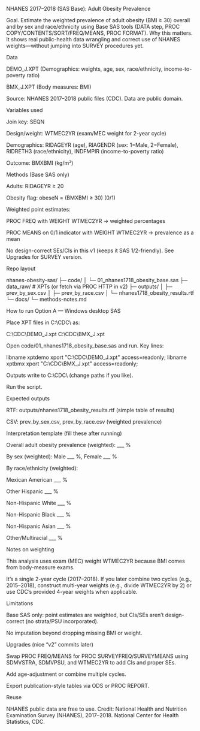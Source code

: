 NHANES 2017–2018 (SAS Base): Adult Obesity Prevalence

Goal. Estimate the weighted prevalence of adult obesity (BMI ≥ 30) overall and by sex and race/ethnicity using Base SAS tools (DATA step, PROC COPY/CONTENTS/SORT/FREQ/MEANS, PROC FORMAT).
Why this matters. It shows real public-health data wrangling and correct use of NHANES weights—without jumping into SURVEY procedures yet.

Data

DEMO_J.XPT (Demographics: weights, age, sex, race/ethnicity, income-to-poverty ratio)

BMX_J.XPT (Body measures: BMI)

Source: NHANES 2017–2018 public files (CDC). Data are public domain.

Variables used

Join key: SEQN

Design/weight: WTMEC2YR (exam/MEC weight for 2-year cycle)

Demographics: RIDAGEYR (age), RIAGENDR (sex: 1=Male, 2=Female), RIDRETH3 (race/ethnicity), INDFMPIR (income-to-poverty ratio)

Outcome: BMXBMI (kg/m²)

Methods (Base SAS only)

Adults: RIDAGEYR ≥ 20

Obesity flag: obeseN = (BMXBMI ≥ 30) (0/1)

Weighted point estimates:

PROC FREQ with WEIGHT WTMEC2YR → weighted percentages

PROC MEANS on 0/1 indicator with WEIGHT WTMEC2YR → prevalence as a mean

No design-correct SEs/CIs in this v1 (keeps it SAS 1/2-friendly). See Upgrades for SURVEY version.

Repo layout

nhanes-obesity-sas/
├─ code/
│  └─ 01_nhanes1718_obesity_base.sas
├─ data_raw/          # XPTs (or fetch via PROC HTTP in v2)
├─ outputs/
│  ├─ prev_by_sex.csv
│  ├─ prev_by_race.csv
│  └─ nhanes1718_obesity_results.rtf
└─ docs/
   └─ methods-notes.md

How to run
Option A — Windows desktop SAS

Place XPT files in C:\CDC\ as:

C:\CDC\DEMO_J.xpt
C:\CDC\BMX_J.xpt


Open code/01_nhanes1718_obesity_base.sas and run. Key lines:

libname xptdemo xport "C:\CDC\DEMO_J.xpt" access=readonly;
libname xptbmx  xport "C:\CDC\BMX_J.xpt"  access=readonly;


Outputs write to C:\CDC\ (change paths if you like).




Run the script.

Expected outputs

RTF: outputs/nhanes1718_obesity_results.rtf (simple table of results)

CSV: prev_by_sex.csv, prev_by_race.csv (weighted prevalence)

Interpretation template (fill these after running)

Overall adult obesity prevalence (weighted): ___ %

By sex (weighted): Male ___ %, Female ___ %

By race/ethnicity (weighted):

Mexican American ___ %

Other Hispanic ___ %

Non-Hispanic White ___ %

Non-Hispanic Black ___ %

Non-Hispanic Asian ___ %

Other/Multiracial ___ %

Notes on weighting

This analysis uses exam (MEC) weight WTMEC2YR because BMI comes from body-measure exams.

It’s a single 2-year cycle (2017–2018). If you later combine two cycles (e.g., 2015–2018), construct multi-year weights (e.g., divide WTMEC2YR by 2) or use CDC’s provided 4-year weights when applicable.

Limitations

Base SAS only: point estimates are weighted, but CIs/SEs aren’t design-correct (no strata/PSU incorporated).

No imputation beyond dropping missing BMI or weight.

Upgrades (nice “v2” commits later)

Swap PROC FREQ/MEANS for PROC SURVEYFREQ/SURVEYMEANS using SDMVSTRA, SDMVPSU, and WTMEC2YR to add CIs and proper SEs.

Add age-adjustment or combine multiple cycles.

Export publication-style tables via ODS or PROC REPORT.

Reuse

NHANES public data are free to use. Credit: National Health and Nutrition Examination Survey (NHANES), 2017–2018. National Center for Health Statistics, CDC.
